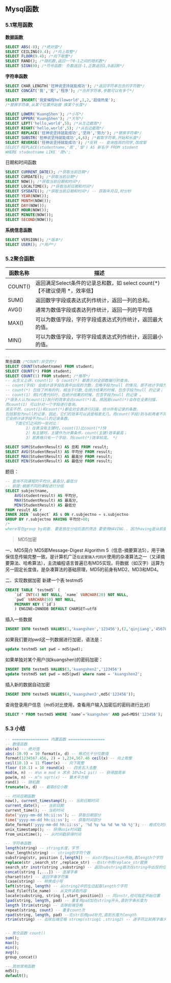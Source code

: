 ## Mysql函数

### 5.1常用函数

**数据函数**

```sql
SELECT ABS(-8); /*绝对值*/ 
SELECT CEILING(9.4); /*向上取整*/ 
SELECT FLOOR(9.4); /*向下取整*/ 
SELECT RAND(); /*随机数,返回一个0-1之间的随机数*/ 
SELECT SIGN(0); /*符号函数: 负数返回-1,正数返回1,0返回0*/
```

**字符串函数**

```sql
SELECT CHAR_LENGTH('狂神说坚持就能成功'); /*返回字符串包含的字符数*/ 
SELECT CONCAT('我','爱','程序'); /*合并字符串,参数可以有多个*/ 

SELECT INSERT('我爱编程helloworld',1,2,'超级热爱');
/*替换字符串,从某个位置开始替 换某个长度*/ 

SELECT LOWER('KuangShen'); /*小写*/ 
SELECT UPPER('KuangShen'); /*大写*/ 
SELECT LEFT('hello,world',5); /*从左边截取*/ 
SELECT RIGHT('hello,world',5); /*从右边截取*/ 
SELECT REPLACE('狂神说坚持就能成功','坚持','努力'); /*替换字符串*/ 
SELECT SUBSTR('狂神说坚持就能成功',4,6); /*截取字符串,开始和长度*/ 
SELECT REVERSE('狂神说坚持就能成功'); /*反转 -- 查询姓周的同学,改成邹 
SELECT REPLACE(studentname,'周','邹') AS 新名字 FROM student 
WHERE studentname LIKE '周%';
```

日期和时间函数

```sql
SELECT CURRENT_DATE(); /*获取当前日期*/ 
SELECT CURDATE(); /*获取当前日期*/ 
SELECT NOW(); /*获取当前日期和时间*/ 
SELECT LOCALTIME(); /*获取当前日期和时间*/ 
SELECT SYSDATE(); /*获取当前日期和时间*/ -- 获取年月日,时分秒 
SELECT YEAR(NOW()); 
SELECT MONTH(NOW()); 
SELECT DAY(NOW()); 
SELECT HOUR(NOW()); 
SELECT MINUTE(NOW()); 
SELECT SECOND(NOW());
```

**系统信息函数**

```sql
SELECT VERSION(); /*版本*/ 
SELECT USER(); /*用户*/
```

### 5.2聚合函数

| 函数名称 | 描述                                                         |
| -------- | ------------------------------------------------------------ |
| COUNT()  | 返回满足Select条件的记录总和数，如 select count(*) 【不建议使用 *，效率低】 |
| SUM()    | 返回数字字段或表达式列作统计，返回一列的总和。               |
| AVG()    | 通常为数值字段或表达列作统计，返回一列的平均值               |
| MAX()    | 可以为数值字段，字符字段或表达式列作统计，返回最大的值。     |
| MIN()    | 可以为数值字段，字符字段或表达式列作统计，返回最小的值。     |

```sql
-- 
聚合函数 /*COUNT:非空的*/ 
SELECT COUNT(studentname) FROM student; 
SELECT COUNT(*) FROM student; 
SELECT COUNT(1) FROM student; /*推荐*/ 
-- 从含义上讲，count(1) 与 count(*) 都表示对全部数据行的查询。 
-- count(字段) 会统计该字段在表中出现的次数，忽略字段为null 的情况。即不统计字段为null 的记录。 
-- count(*) 包括了所有的列，相当于行数,在统计结果的时候，包含字段为null 的记录； 
-- count(1) 用1代表代码行，在统计结果的时候，包含字段为null 的记录 。 
/*很多人认为count(1)执行的效率会比count(*)高，原因是count(*)会存在全表扫描，
而count(1) 可以针对一个字段进行查询。
其实不然，count(1)和count(*)都会对全表进行扫描，统计所有记录的条数，
包括那些为null的记录，因此，它们的效率可以说是相差无几。而count(字段)则与前两者不同，
它会统计该字段不为null的记录条数。 
	下面它们之间的一些对比：
		 1）在表没有主键时，count(1)比count(*)快 
		 2）有主键时，主键作为计算条件，count(主键)效率最高； 
		 3）若表格只有一个字段，则count(*)效率较高。 */

SELECT SUM(StudentResult) AS 总和 FROM result; 
SELECT AVG(StudentResult) AS 平均分 FROM result; 
SELECT MAX(StudentResult) AS 最高分 FROM result; 
SELECT MIN(StudentResult) AS 最低分 FROM result;
```

题目：

```sql
-- 查询不同课程的平均分,最高分,最低分 
-- 前提:根据不同的课程进行分组 
SELECT subjectname,
	AVG(studentresult) AS 平均分,
	MAX(StudentResult) AS 最高分,
	MIN(StudentResult) AS 最低分 
FROM result AS r 
INNER JOIN `subject` AS s ON r.subjectno = s.subjectno 
GROUP BY r.subjectno HAVING 平均分>80; 
/*
where写在group by前面. 要是放在分组后面的筛选 要使用HAVING.. 因为having是从前面筛选的字段再筛选，而where是从数据表中的>字段直接进行的筛选的 */
```

> MD5加密

一、MD5简介
MD5即Message-Digest Algorithm 5（信息-摘要算法5），用于确保信息传输完整一致。是计算机广泛`在这里插入代码片`使用的杂凑算法之一（又译摘要算法、哈希算法），主流编程语言普遍已有MD5实现。将数据（如汉字）运算为另一固定长度值，是杂凑算法的基础原理，MD5的前身有MD2、MD3和MD4。

二、实现数据加密
新建一个表 testmd5

```sql
CREATE TABLE `testmd5` ( 
	`id` INT(4) NOT NULL, `name` VARCHAR(20) NOT NULL, 
	`pwd` VARCHAR(50) NOT NULL, 
	PRIMARY KEY (`id`) 
	) ENGINE=INNODB DEFAULT CHARSET=utf8
```

插入一些数据

```sql
INSERT INTO testmd5 VALUES(1,'kuangshen','123456'),(2,'qinjiang','456789') 1
```

如果我们要对pwd这一列数据进行加密，语法是：

```sql
update testmd5 set pwd = md5(pwd);
```

如果单独对某个用户(如kuangshen)的密码加密：

```sql
INSERT INTO testmd5 VALUES(3,'kuangshen2','123456') 
update testmd5 set pwd = md5(pwd) where name = 'kuangshen2';
```

插入新的数据自动加密

```sql
INSERT INTO testmd5 VALUES(4,'kuangshen3',md5('123456')); 
```

查询登录用户信息（md5对比使用，查看用户输入加密后的密码进行比对）

```sql
SELECT * FROM testmd5 WHERE `name`='kuangshen' AND pwd=MD5('123456');
```

### 5.3 小结

```sql
-- ================ 内置函数 ================
-- 数值函数 
abs(x) -- 绝对值 
abs(-10.9) = 10 format(x, d) -- 格式化千分位数值 
format(1234567.456, 2) = 1,234,567.46 ceil(x) -- 向上取整 
ceil(10.1) = 11 floor(x) -- 向下取整 
floor (10.1) = 10 round(x) -- 四舍五入去整 
mod(m, n) -- m%n m mod n 求余 10%3=1 pi() -- 获得圆周率 
pow(m, n) -- m^n sqrt(x) -- 算术平方根 
rand() -- 随机数 
truncate(x, d) -- 截取d位小数 

-- 时间日期函数 
now(), current_timestamp(); -- 当前日期时间 
current_date(); -- 当前日期 
current_time(); -- 当前时间 
date('yyyy-mm-dd hh:ii:ss'); -- 获取日期部分 
time('yyyy-mm-dd hh:ii:ss'); -- 获取时间部分 
date_format('yyyy-mm-dd hh:ii:ss', '%d %y %a %d %m %b %j'); -- 格式化时间 
unix_timestamp(); -- 获得unix时间戳 
from_unixtime(); -- 从时间戳获得时间 

-- 字符串函数 
length(string) -- string长度，字节 
char_length(string) -- string的字符个数 
substring(str, position [,length]) -- 从str的position开始,取length个字符 
replace(str ,search_str ,replace_str) --在str中用replace_str替换
search_str instr(string ,substring) -- 返回substring首次在string中出现的位置 
concat(string [,...]) -- 连接字串 
charset(str) -- 返回字串字符集 
lcase(string) -- 转换成小写 
left(string, length) -- 从string2中的左边起取length个字符 
load_file(file_name) -- 从文件读取内容 
locate(substring, string [,start_position]) -- 同instr,但可指定开始位置 
lpad(string, length, pad) -- 重复用pad加在string开头,直到字串长度为
length ltrim(string) -- 去除前端空格 
repeat(string, count) -- 重复count次 
rpad(string, length, pad) --在str后用pad补充,直到长度为length 
rtrim(string) -- 去除后端空格 strcmp(string1 ,string2) -- 逐字符比较两字串大小 


-- 聚合函数 count() 
sum(); 
max(); 
min(); 
avg(); 
group_concat() 

-- 其他常用函数 
md5(); 
default();
```

